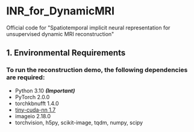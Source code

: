 # INR_for_DynamicMRI
Official code for "Spatiotemporal implicit neural representation for unsupervised dynamic MRI reconstruction"
 
## 1. Environmental Requirements  
### To run the reconstruction demo, the following dependencies are required:  
* Python 3.10  ***(Important)***
* PyTorch 2.0.0
* torchkbnufft 1.4.0
* [tiny-cuda-nn 1.7](https://github.com/NVlabs/tiny-cuda-nn)
* imageio 2.18.0
* torchvision, h5py, scikit-image, tqdm, numpy, scipy
